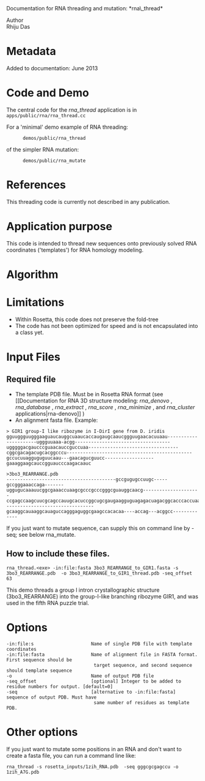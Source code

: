 <!-- --- title: Rna Thread -->Documentation for RNA threading and mutation: *rna\_thread*

 Author   
Rhiju Das

Metadata
========

Added to documentation: June 2013

Code and Demo
=============

The central code for the *rna\_thread* application is in `       apps/public/rna/rna_thread.cc      `

For a 'minimal' demo example of RNA threading:

`       demos/public/rna_thread      `

of the simpler RNA mutation:

`       demos/public/rna_mutate      `

References
==========

This threading code is currently not described in any publication.

Application purpose
===========================================

This code is intended to thread new sequences onto previously solved RNA coordinates ('templates') for RNA homology modeling.

Algorithm
=========

Limitations
===========

-   Within Rosetta, this code does not preserve the fold-tree
-   The code has not been optimized for speed and is not encapsulated into a class yet.

Input Files
===========

Required file
-------------

-   The template PDB file. Must be in Rosetta RNA format (see [[Documentation for RNA 3D structure modeling: *rna_denovo* , *rna_database* , *rna_extract* , *rna_score* , *rna_minimize* , and *rna_cluster* applications|rna-denovo]] )
-   An alignment fasta file. Example:

```
> GIR1 group-I like ribozyme in I-DirI gene from D. iridis
gguuggguugggaaguaucauggcuaaucaccaugaugcaaucggguugaacacuuaau----------------------uggguuaaa-acgg-----------------------------------ugggggacgaucccguaacauccguccuaa---------------------------------cggcgacagacugcacggcccu----------------------------------------------gccucuuagguguguucaau---gaacagucguucc------------------gaaaggaagcauccgguaucccaagacaauc

>3bo3_REARRANGE.pdb
----------------------------------------gccgugugccuugc-----gccgggaaaccaga-------uggugucaaauucggcgaaaccuaagcgcccgcccgggcguauggcaacg---------------------ccgagccaagcuucgcagccauugcacuccggcugcgaugaagguguagagacuagacggcacccaccuaaggcaaacgcuauggugc---------------------------------gcaaggcauaaggcauaguccagggaguggcgaagccacacaa----accag---acggcc-------------
```

If you just want to mutate sequence, can supply this on command line by -seq; see below rna\_mutate.

How to include these files.
---------------------------

```
rna_thread.<exe> -in:file:fasta 3bo3_REARRANGE_to_GIR1.fasta -s 3bo3_REARRANGE.pdb  -o 3bo3_REARRANGE_to_GIR1_thread.pdb -seq_offset 63
```

This demo threads a group I intron crystallographic structure (3bo3\_REARRANGE) into the group-I-like branching ribozyme GIR1, and was used in the fifth RNA puzzle trial.

Options
=======

```
-in:file:s                     Name of single PDB file with template coordinates
-in:file:fasta                 Name of alignment file in FASTA format. First sequence should be
                                target sequence, and second sequence should template sequence
-o                             Name of output PDB file
-seq_offset                    [optional] Integer to be added to residue numbers for output. [default=0]
-seq                           [alternative to -in:file:fasta] sequence of output PDB. Must have
                                same number of residues as template PDB.
```

Other options
=============

If you just want to mutate some positions in an RNA and don't want to create a fasta file, you can run a command line like:

```
rna_thread -s rosetta_inputs/1zih_RNA.pdb  -seq gggcgcgagccu -o 1zih_A7G.pdb
```
